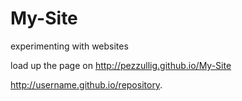 # My-Site
experimenting with websites

load up the page on http://pezzullig.github.io/My-Site 

http://username.github.io/repository.
